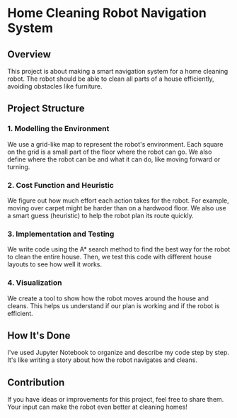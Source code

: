 # Home Cleaning Robot Navigation System

## Overview

This project is about making a smart navigation system for a home cleaning robot. The robot should be able to clean all parts of a house efficiently, avoiding obstacles like furniture.

## Project Structure

### 1. Modelling the Environment

We use a grid-like map to represent the robot's environment. Each square on the grid is a small part of the floor where the robot can go. We also define where the robot can be and what it can do, like moving forward or turning.

### 2. Cost Function and Heuristic

We figure out how much effort each action takes for the robot. For example, moving over carpet might be harder than on a hardwood floor. We also use a smart guess (heuristic) to help the robot plan its route quickly.

### 3. Implementation and Testing

We write code using the A* search method to find the best way for the robot to clean the entire house. Then, we test this code with different house layouts to see how well it works.

### 4. Visualization

We create a tool to show how the robot moves around the house and cleans. This helps us understand if our plan is working and if the robot is efficient.

## How It's Done

I've used Jupyter Notebook to organize and describe my code step by step. It's like writing a story about how the robot navigates and cleans.

## Contribution

If you have ideas or improvements for this project, feel free to share them. Your input can make the robot even better at cleaning homes!
